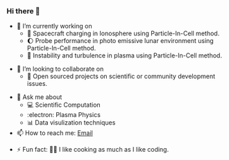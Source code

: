 ### Hi there 👋

- 🔭 I’m currently working on 
  - :rocket: Spacecraft charging in Ionosphere using Particle-In-Cell method.
  - :moon: Probe performance in photo emissive lunar environment using Particle-In-Cell method.
  - :ocean: Instability and turbulence in plasma using Particle-In-Cell method.
<!-- - 🌱 I’m currently learning ... -->
- 👯 I’m looking to collaborate on 
  - :handshake: Open sourced projects on scientific or community development issues. 
<!-- - 🤔 I’m looking for help with ...-->
- 💬 Ask me about 
  - :computer: Scientific Computation
  - :electron: Plasma Physics
  - :bar_chart: Data visulization techniques
- 📫 How to reach me: [Email](mailto:sayanadhikari207@gmail.com)
<!-- - 😄 Pronouns: ...-->
- ⚡ Fun fact: 	:man_cook: I like cooking as much as I like coding.
<!-- -->
